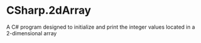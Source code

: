 # CSharp.2dArray
A C# program designed to initialize and print the integer values located in a 2-dimensional array
